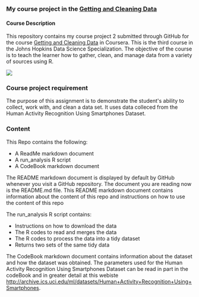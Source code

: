 ### My course project in the [Getting and Cleaning Data]("https://www.coursera.org/course/getdata")

#### Course Description

This repository contains my course project 2 submitted through GitHub for the course [Getting and Cleaning Data]("https://www.coursera.org/course/getdata") in Coursera. This is the third course in the Johns Hopkins Data Science Specialization. The objective of the course is to teach the learner how to gather, clean, and manage data from a variety of sources using R.

[<img src="https://coursera-course-photos.s3.amazonaws.com/6d/aac7c069b611e39de639278c4f9dba/ObtainingData.jpg">](https://d3njjcbhbojbot.cloudfront.net/api/utilities/v1/imageproxy/)


### Course project requirement

The purpose of this assignment is to demonstrate the student's ability to collect, work with, and clean a data set.  It uses data colleced from the Human Activity Recognition Using Smartphones Dataset.

### Content 

This Repo contains the following:

- A ReadMe markdown document
- A run_analysis R script
- A CodeBook markdown document

The README markdown document is displayed by default by GitHub whenever you visit a GitHub repository. The document you are reading now is the README.md file. This README markdown document contains information about the content of this repo and instructions on how to use the content of this repo

The run_analysis R script contains:
- Instructions on how to download the data
- The R codes to read and merges the data
- The R codes to process the data into a tidy dataset
- Returns two sets of the same tidy data
    
The CodeBook markdown document contains information about the dataset and how the dataset was obtained.  The parameters used for the Human Activity Recognition Using Smartphones Dataset can be read in part in the codeBook and in greater detail at this webiste <http://archive.ics.uci.edu/ml/datasets/Human+Activity+Recognition+Using+Smartphones>.
